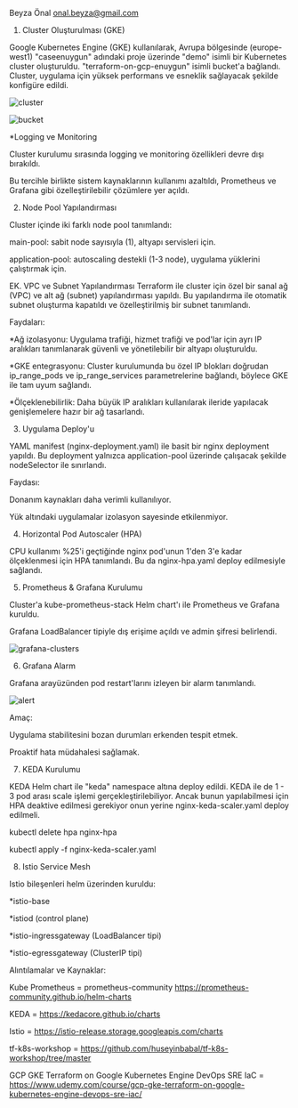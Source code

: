 Beyza Önal
onal.beyza@gmail.com

1. Cluster Oluşturulması (GKE)

Google Kubernetes Engine (GKE) kullanılarak, Avrupa bölgesinde (europe-west1) "caseenuygun" adındaki proje üzerinde "demo" isimli bir Kubernetes cluster oluşturuldu. "terraform-on-gcp-enuygun" isimli bucket'a bağlandı. Cluster, uygulama için yüksek performans ve esneklik sağlayacak şekilde konfigüre edildi.

![cluster](https://github.com/user-attachments/assets/9e91abb6-ff51-442e-a935-1c0ff4e50d54)

![bucket](https://github.com/user-attachments/assets/0081c747-e4dc-4c16-a25b-75d35d346790)


*Logging ve Monitoring

Cluster kurulumu sırasında logging ve monitoring özellikleri devre dışı bırakıldı.

Bu tercihle birlikte sistem kaynaklarının kullanımı azaltıldı, Prometheus ve Grafana gibi özelleştirilebilir çözümlere yer açıldı.

2. Node Pool Yapılandırması

Cluster içinde iki farklı node pool tanımlandı:

main-pool: sabit node sayısıyla (1), altyapı servisleri için.

application-pool: autoscaling destekli (1-3 node), uygulama yüklerini çalıştırmak için.

EK. VPC ve Subnet Yapılandırması
Terraform ile cluster için özel bir sanal ağ (VPC) ve alt ağ (subnet) yapılandırması yapıldı.
Bu yapılandırma ile otomatik subnet oluşturma kapatıldı ve özelleştirilmiş bir subnet tanımlandı.

Faydaları:

*Ağ izolasyonu: Uygulama trafiği, hizmet trafiği ve pod'lar için ayrı IP aralıkları tanımlanarak güvenli ve yönetilebilir bir altyapı oluşturuldu.

*GKE entegrasyonu: Cluster kurulumunda bu özel IP blokları doğrudan ip_range_pods ve ip_range_services parametrelerine bağlandı, böylece GKE ile tam uyum sağlandı.

*Ölçeklenebilirlik: Daha büyük IP aralıkları kullanılarak ileride yapılacak genişlemelere hazır bir ağ tasarlandı.

3. Uygulama Deploy'u

YAML manifest (nginx-deployment.yaml) ile basit bir nginx deployment yapıldı. Bu deployment yalnızca application-pool üzerinde çalışacak şekilde nodeSelector ile sınırlandı.

Faydası:

Donanım kaynakları daha verimli kullanılıyor.

Yük altındaki uygulamalar izolasyon sayesinde etkilenmiyor.

4. Horizontal Pod Autoscaler (HPA)

CPU kullanımı %25'i geçtiğinde nginx pod'unun 1'den 3'e kadar ölçeklenmesi için HPA tanımlandı. Bu da nginx-hpa.yaml deploy edilmesiyle sağlandı.

5. Prometheus & Grafana Kurulumu

Cluster'a kube-prometheus-stack Helm chart'ı ile Prometheus ve Grafana kuruldu.

Grafana LoadBalancer tipiyle dış erişime açıldı ve admin şifresi belirlendi.

![grafana-clusters](https://github.com/user-attachments/assets/1c1ccfc6-1ea3-4200-a7a4-523a6b7788bc)


6. Grafana Alarm

Grafana arayüzünden pod restart'larını izleyen bir alarm tanımlandı.

![alert](https://github.com/user-attachments/assets/7a46bedb-1fe1-4961-9ef5-2d61cb404ded)

Amaç:

Uygulama stabilitesini bozan durumları erkenden tespit etmek.

Proaktif hata müdahalesi sağlamak.

7. KEDA Kurulumu

KEDA Helm chart ile "keda" namespace altına deploy edildi.
KEDA ile de 1 - 3 pod arası scale işlemi gerçekleştirilebiliyor. Ancak bunun yapılabilmesi için HPA deaktive edilmesi gerekiyor onun yerine nginx-keda-scaler.yaml deploy edilmeli.

kubectl delete hpa nginx-hpa

kubectl apply -f nginx-keda-scaler.yaml

8. Istio Service Mesh

Istio bileşenleri helm üzerinden kuruldu:

*istio-base

*istiod (control plane)

*istio-ingressgateway (LoadBalancer tipi)

*istio-egressgateway (ClusterIP tipi)

Alıntılamalar ve Kaynaklar:

Kube Prometheus = prometheus-community https://prometheus-community.github.io/helm-charts

KEDA = https://kedacore.github.io/charts

Istio = https://istio-release.storage.googleapis.com/charts

tf-k8s-workshop = https://github.com/huseyinbabal/tf-k8s-workshop/tree/master

GCP GKE Terraform on Google Kubernetes Engine DevOps SRE IaC = https://www.udemy.com/course/gcp-gke-terraform-on-google-kubernetes-engine-devops-sre-iac/
